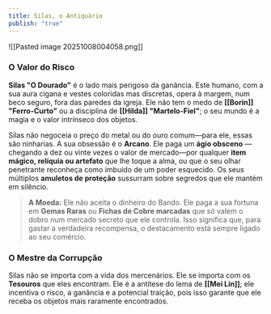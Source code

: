```yaml
---
title: Silas, o Antiquário
publish: "true"
---
```

![[Pasted image 20251008004058.png]]
### **O Valor do Risco**

**Silas "O Dourado"** é o lado mais perigoso da ganância. Este humano, com a sua aura cigana e vestes coloridas mas discretas, opera à margem, num beco seguro, fora das paredes da igreja. Ele não tem o medo de **[[Borin]] "Ferro-Curto"** ou a disciplina de **[[Hilda]] "Martelo-Fiel"**; o seu mundo é a magia e o valor intrínseco dos objetos.

Silas não negoceia o preço do metal ou do ouro comum—para ele, essas são ninharias. A sua obsessão é o **Arcano**. Ele paga um **ágio obsceno** —chegando a dez ou vinte vezes o valor de mercado—por qualquer **item mágico, relíquia ou artefato** que lhe toque a alma, ou que o seu olhar penetrante reconheça como imbuído de um poder esquecido. Os seus múltiplos **amuletos de proteção** sussurram sobre segredos que ele mantém em silêncio.

> **A Moeda:** Ele não aceita o dinheiro do Bando. Ele paga a sua fortuna em **Gemas Raras** ou **Fichas de Cobre marcadas** que só valem o dobro num mercado secreto que ele controla. Isso significa que, para gastar a verdadeira recompensa, o destacamento está sempre ligado ao seu comércio.

### **O Mestre da Corrupção**

Silas não se importa com a vida dos mercenários. Ele se importa com os **Tesouros** que eles encontram. Ele é a antítese do lema de **[[Mei Lin]]**; ele incentiva o risco, a ganância e a potencial traição, pois isso garante que ele receba os objetos mais raramente encontrados.